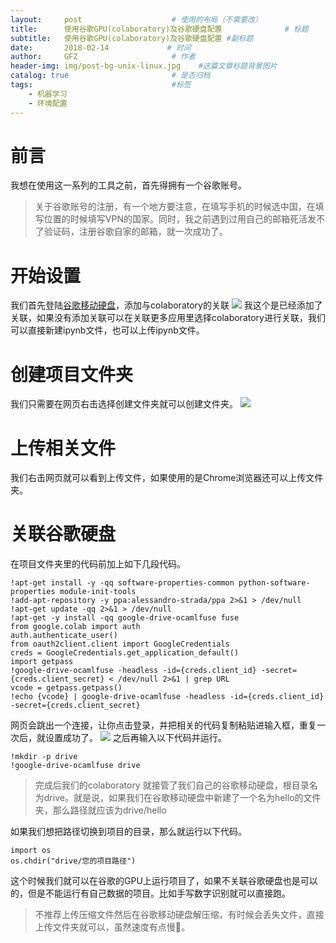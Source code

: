 ```yaml
---
layout:     post                    # 使用的布局（不需要改）
title:      使用谷歌GPU(colaboratory)及谷歌硬盘配置              # 标题 
subtitle:   使用谷歌GPU(colaboratory)及谷歌硬盘配置 #副标题
date:       2018-02-14             # 时间
author:     GFZ                     # 作者
header-img: img/post-bg-unix-linux.jpg    #这篇文章标题背景图片
catalog: true                       # 是否归档
tags:                               #标签
    - 机器学习
    - 环境配置
---
```

# 前言
我想在使用这一系列的工具之前，首先得拥有一个谷歌账号。
> 关于谷歌账号的注册，有一个地方要注意，在填写手机的时候选中国，在填写位置的时候填写VPN的国家。同时，我之前遇到过用自己的邮箱死活发不了验证码，注册谷歌自家的邮箱，就一次成功了。  

# 开始设置
我们首先登陆[谷歌移动硬盘](https://drive.google.com)，添加与colaboratory的关联
![](https://ws1.sinaimg.cn/large/006tNc79gy1fog9pcr6u2j30zu0sc414.jpg)
我这个是已经添加了关联，如果没有添加关联可以在关联更多应用里选择colaboratory进行关联，我们可以直接新建ipynb文件，也可以上传ipynb文件。
# 创建项目文件夹
我们只需要在网页右击选择创建文件夹就可以创建文件夹。
![](https://ws1.sinaimg.cn/large/006tNc79gy1fog9xjxkf0j30hq0fugma.jpg)
# 上传相关文件
我们右击网页就可以看到上传文件，如果使用的是Chrome浏览器还可以上传文件夹。
# 关联谷歌硬盘
在项目文件夹里的代码前加上如下几段代码。
```
!apt-get install -y -qq software-properties-common python-software-properties module-init-tools   
!add-apt-repository -y ppa:alessandro-strada/ppa 2>&1 > /dev/null  
!apt-get update -qq 2>&1 > /dev/null  
!apt-get -y install -qq google-drive-ocamlfuse fuse  
from google.colab import auth  
auth.authenticate_user()  
from oauth2client.client import GoogleCredentials
creds = GoogleCredentials.get_application_default()
import getpass
!google-drive-ocamlfuse -headless -id={creds.client_id} -secret={creds.client_secret} < /dev/null 2>&1 | grep URL
vcode = getpass.getpass()
!echo {vcode} | google-drive-ocamlfuse -headless -id={creds.client_id} -secret={creds.client_secret}
```
网页会跳出一个连接，让你点击登录，并把相关的代码复制粘贴进输入框，重复一次后，就设置成功了。
![](https://ws4.sinaimg.cn/large/006tNc79gy1foga3tkogdj31kw04b40p.jpg)
之后再输入以下代码并运行。  

```
!mkdir -p drive
!google-drive-ocamlfuse drive
```
> 完成后我们的colaboratory 就接管了我们自己的谷歌移动硬盘，根目录名为drive。就是说，如果我们在谷歌移动硬盘中新建了一个名为hello的文件夹，那么路径就应该为drive/hello

如果我们想把路径切换到项目的目录，那么就运行以下代码。
```
import os
os.chdir("drive/您的项目路径")
```  
这个时候我们就可以在谷歌的GPU上运行项目了，如果不关联谷歌硬盘也是可以的，但是不能运行有自己数据的项目。比如手写数字识别就可以直接跑。
> 不推荐上传压缩文件然后在谷歌移动硬盘解压缩，有时候会丢失文件，直接上传文件夹就可以，虽然速度有点慢🤣。